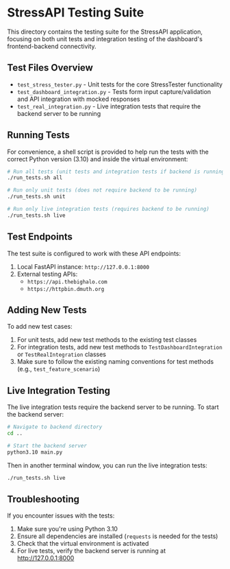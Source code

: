 # StressAPI Testing Suite

This directory contains the testing suite for the StressAPI application, focusing on both unit tests and integration testing of the dashboard's frontend-backend connectivity.

## Test Files Overview

- `test_stress_tester.py` - Unit tests for the core StressTester functionality
- `test_dashboard_integration.py` - Tests form input capture/validation and API integration with mocked responses
- `test_real_integration.py` - Live integration tests that require the backend server to be running

## Running Tests

For convenience, a shell script is provided to help run the tests with the correct Python version (3.10) and inside the virtual environment:

```bash
# Run all tests (unit tests and integration tests if backend is running)
./run_tests.sh all

# Run only unit tests (does not require backend to be running)
./run_tests.sh unit  

# Run only live integration tests (requires backend to be running)
./run_tests.sh live
```

## Test Endpoints

The test suite is configured to work with these API endpoints:

1. Local FastAPI instance: `http://127.0.0.1:8000`
2. External testing APIs:
   - `https://api.thebighalo.com`
   - `https://httpbin.dmuth.org`

## Adding New Tests

To add new test cases:

1. For unit tests, add new test methods to the existing test classes
2. For integration tests, add new test methods to `TestDashboardIntegration` or `TestRealIntegration` classes
3. Make sure to follow the existing naming conventions for test methods (e.g., `test_feature_scenario`)

## Live Integration Testing

The live integration tests require the backend server to be running. To start the backend server:

```bash
# Navigate to backend directory
cd ..

# Start the backend server
python3.10 main.py
```

Then in another terminal window, you can run the live integration tests:

```bash
./run_tests.sh live
```

## Troubleshooting

If you encounter issues with the tests:

1. Make sure you're using Python 3.10
2. Ensure all dependencies are installed (`requests` is needed for the tests)
3. Check that the virtual environment is activated
4. For live tests, verify the backend server is running at http://127.0.0.1:8000
